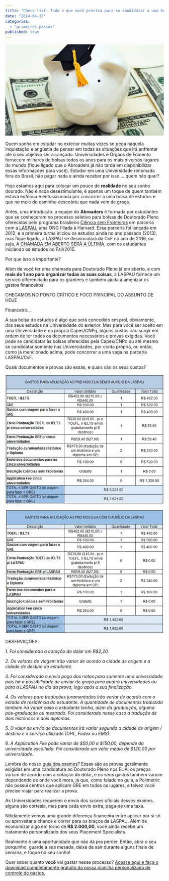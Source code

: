 ```yaml
---
title: "Check list: Tudo o que você precisa para se candidatar a uma bolsa de PhD no exterior (e quanto isso vai custar)"
date: "2014-04-17"
categories: 
  - "primeiros-passos"
published: true
---
```


![Babe graduando](/images/piggy.jpg)

Quem sonha em estudar no exterior muitas vezes se pega naquela inquietação e angústia de pensar em todas as situações que irá enfrentar até o seu objetivo ser alcançado. Universidades e Órgãos de Fomento fornecem milhares de bolsas todos os anos para os mais diversos lugares do mundo (fique ligado que o Abroaders já não tarda em disponibilizar essas informações para você). Estudar em uma Universidade renomada fora do Brasil, não pagar nada e ainda receber por isso ... quem não quer?

Hoje estamos aqui para colocar um pouco de **realidade** no seu sonho dourado. Não é nada desestimulante, é apenas um toque de quem também estava eufórica e entusiasmada por concorrer a uma bolsa de estudos e que no meio do caminho descobriu que nada vem de graça.

Antes, uma introdução: a equipe do **Abroaders** é formada por estudantes que se conheceram no processo seletivo para bolsas de Doutorado Pleno oferecidas pelo programa brasileiro [Ciência sem Fronteiras](http://www.cienciasemfronteiras.gov.br/web/csf "Ciência sem Fronteiras") em parceria com a [LASPAU](http://www.laspau.harvard.edu/pt-br "LASPAU"), uma ONG filiada à Harvard. Essa parceria foi lançada em 2012, e a primeira turma iniciou os estudos ainda no ano passado (2013), mas fique ligado, a LASPAU se desvinculará do CsF no ano de 2016, ou seja, [A CHAMADA EM ABERTO SERÁ A ÚLTIMA](http://www.laspau.harvard.edu/current-programs/science-without-borders/como_solicitar "How to apply"), com os estudantes iniciando os estudos no Fall/2015.

Por que isso é importante?

Além de você ter uma chamada para Doutorado Pleno já em aberto, e com **mais de 1 ano para organizar todas as suas coisas**, a LASPAU fornece um serviço diferenciado para os grantees e também ajuda a amenizar os gastos financeiros!

CHEGAMOS NO PONTO CRÍTICO E FOCO PRINCIPAL DO ASSUNTO DE HOJE

Financeiro...

A sua bolsa de estudos é algo que será concedido em prol, obviamente, dos seus estudos na Universidade do exterior. Mas para você ser aceito em uma Universidade e na própria Capes/CNPq, alguns custos irão surgir em ordem de ter todos os documentos necessários e provas exigidas. Você pode se candidatar às bolsas oferecidas pela Capes/CNPq ou até mesmo se candidatar somente nas Universidades, por conta própria, ou então, como já mencionado acima, pode concorrer a uma vaga na parceria LASPAU/CsF.

Quais documentos e provas são essas, e quais são os seus custos?


![Financeiro com laspau](/images/sem-laspau.jpg)

![Financeiro sem laspau](/images/com-Laspau.jpg)

OBSERVAÇÕES:

_1\. Foi considerado a cotação do dólar em R$2,20._

_2\. Os valores de viagem irão variar de acordo a cidade de origem e a cidade de destino do estudante._

_3\. Foi considerado o envio pago das notas para somente uma universidade pois há a possíbilidade de enviar de graça para quatro universidades ou para a LASPAU no dia da prova, logo após a sua finalização._

_4\. Os valores para traduções juramentadas irão variar de acordo com o estado de residência do estudante. A quantidade de documentos traduzida também irá variar caso o estudante tenha, além da graduação, alguma pós-graduação ou mestrado. Foi considerado nesse caso a tradução de dois históricos e dois diplomas._

_5\. O valor de envio de documentos irá variar segundo a cidade de origem / destino e o serviço utilizado (DHL, Fedex ou EMS)_

_6\. A Application Fee pode variar de $50,00 a $150,00, depende da universidade escolhida. Foi considerado um valor médio de $120,00 por universidade._

Lembra do nosso [guia dos exames](http://www.abroaders.com.br/posts/principais-exames/ "Os principais exames exigidos para a sua pós-graduação no exterior")? Essas são as provas geralmente exigidas em uma candidatura ao Doutorado Pleno nos EUA, os preços variam de acordo com a cotação do dólar, e os seus gastos também variam dependendo de onde você mora, já que, como falado no guia, a Polimetric não possui centros que aplicam GRE em todos os lugares, e talvez você precise viajar para realizar a prova.

As Universidades requerem o envio dos scores oficiais desses exames, alguns são cortesia, mas para cada envio extra, paga-se uma taxa.

Nitidamente vemos uma grande diferença financeira entre aplicar por si só ou aproveitar a chance e correr para os braços da LASPAU. Além de economizar algo em torno de **R$ 2.000,00**, você ainda recebe um tratamento personalizado dos seus Placement Specialists.

Realmente é uma oportunidade que não dá pra perder. Então, abra o seu porquinho, guarde a sua mesada, deixe de sair durante alguns finais de semana, e foque no seu sonho!

Quer saber quanto **você** vai gastar nesse processo? [Acesse aqui e faça o download completamente gratuito da nossa planilha personalizada de controle de gastos.](http://www.abroaders.com.br/wp-content/uploads/2018/01/ABROADERS-Controle-de-Gastos-Aplicação-Doutorado-nos-EUA.xlsx)
